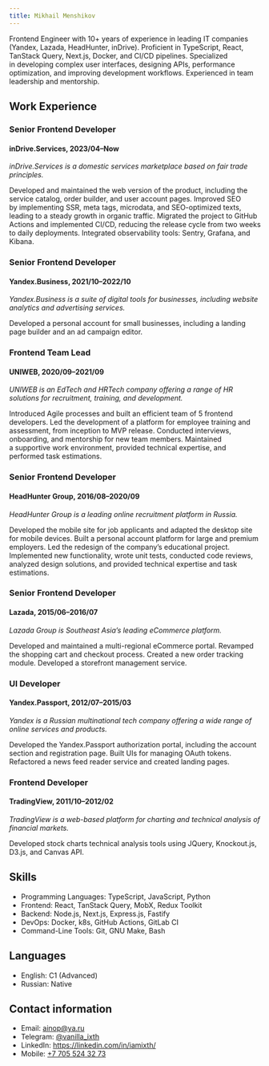 ```yaml
---
title: Mikhail Menshikov
---
```


Frontend Engineer with 10+ years of experience in leading IT companies (Yandex, Lazada, HeadHunter, inDrive).
Proficient in TypeScript, React, TanStack Query, Next.js, Docker, and CI/CD pipelines.
Specialized in developing complex user interfaces, designing APIs, performance optimization, and improving development workflows.
Experienced in team leadership and mentorship.


## Work Experience


### Senior Frontend Developer
#### inDrive.Services, 2023/04–Now

_inDrive.Services is a domestic services marketplace based on fair trade principles._

Developed and maintained the web version of the product, including the service catalog, order builder, and user account pages.
Improved SEO by implementing SSR, meta tags, microdata, and SEO-optimized texts, leading to a steady growth in organic traffic.
Migrated the project to GitHub Actions and implemented CI/CD, reducing the release cycle from two weeks to daily deployments.
Integrated observability tools: Sentry, Grafana, and Kibana.


### Senior Frontend Developer
#### Yandex.Business, 2021/10–2022/10

_Yandex.Business is a suite of digital tools for businesses, including website analytics and advertising services._

Developed a personal account for small businesses, including a landing page builder and an ad campaign editor.


### Frontend Team Lead
#### UNIWEB, 2020/09–2021/09

_UNIWEB is an EdTech and HRTech company offering a range of HR solutions for recruitment, training, and development._

Introduced Agile processes and built an efficient team of 5 frontend developers.
Led the development of a platform for employee training and assessment, from inception to MVP release.
Conducted interviews, onboarding, and mentorship for new team members.
Maintained a supportive work environment, provided technical expertise, and performed task estimations.


### Senior Frontend Developer
#### HeadHunter Group, 2016/08–2020/09

_HeadHunter Group is a leading online recruitment platform in Russia._

Developed the mobile site for job applicants and adapted the desktop site for mobile devices.
Built a personal account platform for large and premium employers.
Led the redesign of the company’s educational project.
Implemented new functionality, wrote unit tests, conducted code reviews, analyzed design solutions, and provided technical expertise and task estimations.


### Senior Frontend Developer
#### Lazada, 2015/06–2016/07

_Lazada Group is Southeast Asia’s leading eCommerce platform._

Developed and maintained a multi-regional eCommerce portal.
Revamped the shopping cart and checkout process.
Created a new order tracking module.
Developed a storefront management service.


### UI Developer
#### Yandex.Passport, 2012/07–2015/03

_Yandex is a Russian multinational tech company offering a wide range of online services and products._

Developed the Yandex.Passport authorization portal, including the account section and registration page.
Built UIs for managing OAuth tokens.
Refactored a news feed reader service and created landing pages.


### Frontend Developer
#### TradingView, 2011/10–2012/02

_TradingView is a web-based platform for charting and technical analysis of financial markets._

Developed stock charts technical analysis tools using JQuery, Knockout.js, D3.js, and Canvas API.


## Skills

- Programming Languages: TypeScript, JavaScript, Python
- Frontend: React, TanStack Query, MobX, Redux Toolkit
- Backend: Node.js, Next.js, Express.js, Fastify
- DevOps: Docker, k8s, GitHub Actions, GitLab CI
- Command-Line Tools: Git, GNU Make, Bash


## Languages

- English: C1 (Advanced)
- Russian: Native


## Contact information

- Email: [ainop@ya.ru](mailto:ainop@ya.ru)
- Telegram: [@vanilla_ixth](https://t.me/vanilla_ixth)
- LinkedIn: [https&colon;//linkedin.com/in/iamixth/](https://www.linkedin.com/in/iamixth/)
- Mobile: [+7 705 524 32 73](tel:+77055243273)
